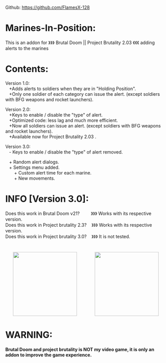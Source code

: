 Github: https://github.com/FlamesX-128

# Marines-In-Position:
This is an addon for 》》》 Brutal Doom || Project Brutality 2.03 《《《 adding alerts to the marines <br>

# Contents:
Version 1.0:<br>
 ‍ ‍ ‍ ‍+Adds alerts to soldiers when they are in "Holding Position".<br>
 ‍ ‍ ‍ ‍+Only one soldier of each category can issue the alert. (except soldiers with BFG weapons and rocket launchers).<br>

Version 2.0:<br>
 ‍ ‍ ‍ ‍+Keys to enable / disable the "type" of alert.<br>
 ‍ ‍ ‍ ‍+Optimized code: less lag and much more efficient.<br>
 ‍ ‍ ‍ ‍+Now all soldiers can issue an alert. (except soldiers with BFG weapons and rocket launchers).<br>
 ‍ ‍ ‍ ‍+Available now for Project Brutality 2.03 .<br>

Version 3.0:<br>
 ‍ ‍ ‍ ‍- Keys to enable / disable the "type" of alert removed.<br>
 
 ‍ ‍ ‍ ‍+ Random alert dialogs. <br>
 ‍ ‍ ‍ ‍+ Settings menu added.<br>
 ‍ ‍ ‍ ‍ ‍ ‍ ‍ ‍+ Custom alert time for each marine.<br>
 ‍ ‍ ‍ ‍ ‍ ‍ ‍ ‍+ New movements.<br> 

# INFO [Version 3.0]:

Does this work in Brutal Doom v21? ‍ ‍ ‍ ‍ ‍ ‍ ‍ ‍ ‍》》》 ‍Works with its respective version. <br>
Does this work in Project brutality 2.3?  ‍ ‍ ‍ 》》》 ‍Works with its respective version. <br>
Does this work in Project brutality 3.0?  ‍ ‍ ‍ 》》》 ‍It is not tested.
#

<div align="center">
<img src="https://user-images.githubusercontent.com/78381898/109348909-c09ec900-783a-11eb-8ad5-bf5dad9f3b5d.png" wight="200" height="200" />
⠀⠀⠀⠀⠀<img src="https://user-images.githubusercontent.com/78381898/109349341-68b49200-783b-11eb-846a-07873b3ccf33.jpg" wight="200" height="200" />
</div>

# WARNING:
<h4>Brutal Doom and project brutality is NOT my video game, it is only an addon to improve the game experience.</h4> 
